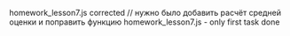 homework_lesson7.js corrected // нужно было добавить расчёт средней оценки и поправить функцию
homework_lesson7.js - only first task done
